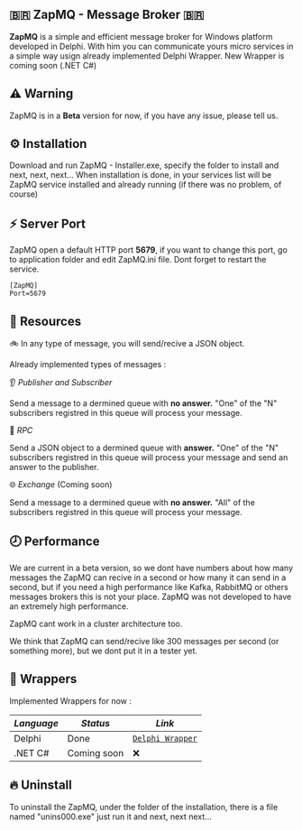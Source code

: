 ## 🇧🇷  ZapMQ - Message Broker 🇧🇷

  <b>ZapMQ</b> is a simple and efficient message broker for Windows platform developed in Delphi. With him you can communicate yours micro services in a simple way usign already implemented Delphi Wrapper. New Wrapper is coming soon (.NET C#)

## ⚠️ Warning

ZapMQ is in a <b>Beta</b> version for now, if you have any issue, please tell us.

## ⚙️ Installation

Download and run ZapMQ - Installer.exe, specify the folder to install and next, next, next...
When installation is done, in your services list will be ZapMQ service installed and already running (if there was no problem, of course)

## ⚡️ Server Port

ZapMQ open a default HTTP port <b>5679</b>, if you want to change this port, go to application folder and edit ZapMQ.ini file. Dont forget to restart the service.

```iniFile
[ZapMQ]
Port=5679 
```
## 🧬 Resources

🚲 In any type of message, you will send/recive a JSON object.

Already implemented types of messages :

👂 _Publisher and Subscriber_

Send a message to a dermined queue with <b>no answer.</b> "One" of the "N" subscribers registred in this queue will process your message.  

🔌 _RPC_ 

Send a JSON object to a dermined queue with <b> answer.</b> "One" of the "N" subscribers registred in this queue will process your message and send an answer to the publisher. 

🌐 _Exchange_ (Coming soon)

Send a message to a dermined queue with <b>no answer.</b> "All" of the subscribers registred in this queue will process your message. 

## 🕗 Performance

We are current in a beta version, so we dont have numbers about how many messages the ZapMQ can recive in a second or how many it can send in a second, but if you need a high performance like Kafka, RabbitMQ or others messages brokers this is not your place. ZapMQ was not developed to have an extremely high performance.

ZapMQ cant work in a cluster architecture too.

We think that ZapMQ can send/recive like 300 messages per second (or something more), but we dont put it in a tester yet. 

## 🌱 Wrappers

Implemented Wrappers for now :

| _Language_ | _Status_        | _Link_            | 
| ---------- | --------------- | ----------------- |
|  Delphi    | Done            | [`Delphi Wrapper`](https://github.com/MurilloLazzaretti/ZapMQ-Delphi-Wrapper)|
|  .NET C#   | Coming soon     | ❌                |

## 🔥 Uninstall

To uninstall the ZapMQ, under the folder of the installation, there is a file named "unins000.exe" just run it and next, next next...